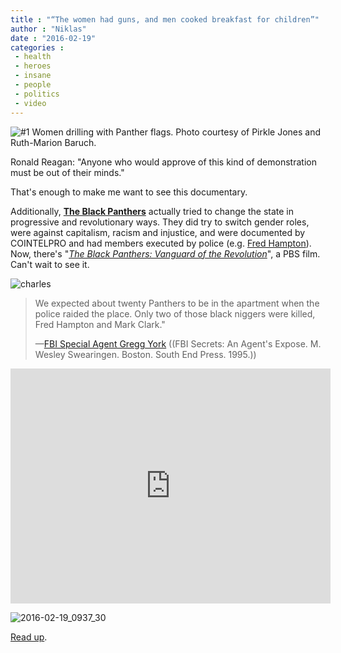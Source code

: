 ```yaml
---
title : "“The women had guns, and men cooked breakfast for children”"
author : "Niklas"
date : "2016-02-19"
categories : 
 - health
 - heroes
 - insane
 - people
 - politics
 - video
---
```


![#1 Women drilling with Panther flags. Photo courtesy of Pirkle Jones and Ruth-Marion Baruch.](https://niklasblog.com/wp-content/1-Women-drilling-with-Panther-flags.-Photo-courtesy-of-Pirkle-Jones-and-Ruth-Marion-Baruch.-1024x686.jpg)

Ronald Reagan: "Anyone who would approve of this kind of demonstration must be out of their minds."

That's enough to make me want to see this documentary.

Additionally, **[The Black Panthers](https://www.marxists.org/history/usa/workers/black-panthers)** actually tried to change the state in progressive and revolutionary ways. They did try to switch gender roles, were against capitalism, racism and injustice, and were documented by COINTELPRO and had members executed by police (e.g. [Fred Hampton](https://en.wikipedia.org/wiki/Fred_Hampton#Raid_and_assassination)). Now, there's "_[The Black Panthers: Vanguard of the Revolution](http://blogs.indiewire.com/shadowandact/stanley-nelsons-the-black-panthers-vanguard-of-the-revolution-premieres-tonight-on-pbs-20160216)_", a PBS film. Can't wait to see it.

![charles](https://niklasblog.com/wp-content/charles-1024x707.jpg)

> We expected about twenty Panthers to be in the apartment when the police raided the place. Only two of those black niggers were killed, Fred Hampton and Mark Clark."
> 
> —[FBI Special Agent Gregg York](http://bennorton.com/45-years-after-the-us-government-killed-fred-hampton-his-message-lives-on) ((FBI Secrets: An Agent's Expose. M. Wesley Swearingen. Boston. South End Press. 1995.))

<iframe width="512" height="376" src="http://player.pbs.org/viralplayer/2365528595" frameborder="0" marginwidth="0" marginheight="0" scrolling="no" seamless="" allowfullscreen></iframe>

![2016-02-19_0937_30](https://niklasblog.com/wp-content/2016-02-19_0937_30.png)

[Read up](http://theblackpanthers.com).
